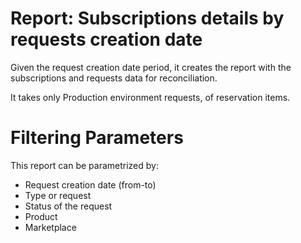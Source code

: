 # Report: Subscriptions details by requests creation date


Given the request creation date period, it creates the report with the subscriptions and requests data for reconciliation.

It takes only Production environment requests, of reservation items.

# Filtering Parameters

This report can be parametrized by:

* Request creation date (from-to)
* Type or request
* Status of the request
* Product
* Marketplace
